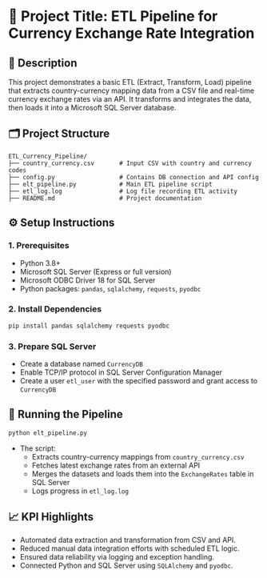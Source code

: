 # 📌 Project Title: ETL Pipeline for Currency Exchange Rate Integration

## 🧩 Description
This project demonstrates a basic ETL (Extract, Transform, Load) pipeline that extracts country-currency mapping data from a CSV file and real-time currency exchange rates via an API. It transforms and integrates the data, then loads it into a Microsoft SQL Server database.

## 🗂️ Project Structure

```
ETL_Currency_Pipeline/
├── country_currency.csv       # Input CSV with country and currency codes
├── config.py                  # Contains DB connection and API config
├── elt_pipeline.py            # Main ETL pipeline script
├── etl_log.log                # Log file recording ETL activity
├── README.md                  # Project documentation
```

## ⚙️ Setup Instructions

### 1. Prerequisites
- Python 3.8+
- Microsoft SQL Server (Express or full version)
- Microsoft ODBC Driver 18 for SQL Server
- Python packages: `pandas`, `sqlalchemy`, `requests`, `pyodbc`

### 2. Install Dependencies

```bash
pip install pandas sqlalchemy requests pyodbc
```

### 3. Prepare SQL Server
- Create a database named `CurrencyDB`
- Enable TCP/IP protocol in SQL Server Configuration Manager
- Create a user `etl_user` with the specified password and grant access to `CurrencyDB`


## 🚀 Running the Pipeline

```bash
python elt_pipeline.py
```

- The script:
  - Extracts country-currency mappings from `country_currency.csv`
  - Fetches latest exchange rates from an external API
  - Merges the datasets and loads them into the `ExchangeRates` table in SQL Server
  - Logs progress in `etl_log.log`

## 📈 KPI Highlights
- Automated data extraction and transformation from CSV and API.
- Reduced manual data integration efforts with scheduled ETL logic.
- Ensured data reliability via logging and exception handling.
- Connected Python and SQL Server using `SQLAlchemy` and `pyodbc`.
